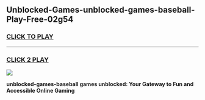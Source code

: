 
## Unblocked-Games-unblocked-games-baseball-Play-Free-02g54
<h3>
<a href="https://premium76.site?title=unblocked-games-baseball&ref=09A">CLICK TO PLAY</a></h3>
<hr>

<h3>
<a href="https://premium76.site?title=unblocked-games-baseball&ref=09A">CLICK 2 PLAY</a>
  
</h3>

<a href="https://premium76.site?title=unblocked-games-baseball&ref=09A"><img src="https://clearcache.store/games.png"></a>


**unblocked-games-baseball games unblocked: Your Gateway to Fun and Accessible Online Gaming**
